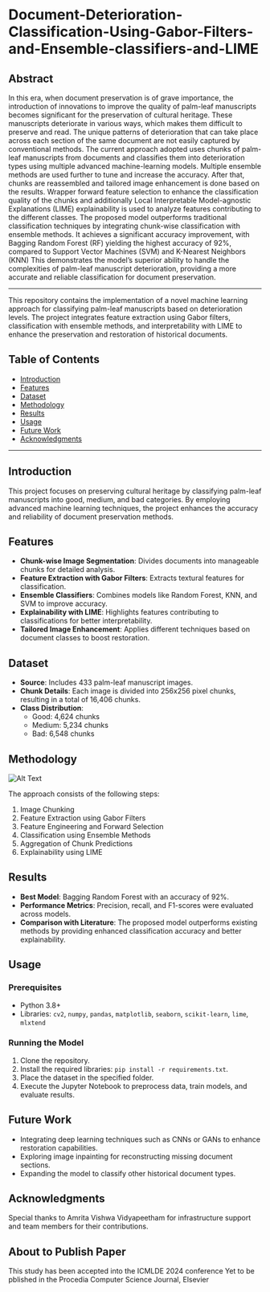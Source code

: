 # Document-Deterioration-Classification-Using-Gabor-Filters-and-Ensemble-classifiers-and-LIME

## Abstract
In this era, when document preservation is of grave importance, the introduction of innovations to improve the quality of palm-leaf manuscripts becomes significant for the preservation of cultural heritage. These manuscripts deteriorate in various ways, which makes them difficult to preserve and read. The unique patterns of deterioration that can take place across each section of the same document are not easily captured by conventional methods. The current approach adopted uses chunks of palm-leaf manuscripts from documents and classifies them into deterioration types using multiple advanced machine-learning models. Multiple ensemble methods are used further to tune and increase the accuracy. After that, chunks are reassembled and tailored image enhancement is done based on the results. Wrapper forward feature selection to enhance the classification quality of the chunks and additionally Local Interpretable Model-agnostic Explanations (LIME) explainability is used to analyze features contributing to the different
classes. The proposed model outperforms traditional classification techniques by integrating chunk-wise classification with ensemble methods. It achieves a significant accuracy improvement, with Bagging Random Forest (RF) yielding the highest accuracy of 92%, compared to Support Vector Machines (SVM) and K-Nearest Neighbors (KNN) This demonstrates the model’s superior ability to handle the complexities of palm-leaf manuscript deterioration, providing a more accurate and reliable classification for document preservation.

---

This repository contains the implementation of a novel machine learning approach for classifying palm-leaf manuscripts based on deterioration levels. The project integrates feature extraction using Gabor filters, classification with ensemble methods, and interpretability with LIME to enhance the preservation and restoration of historical documents.

## Table of Contents
- [Introduction](#introduction)
- [Features](#features)
- [Dataset](#dataset)
- [Methodology](#methodology)
- [Results](#results)
- [Usage](#usage)
- [Future Work](#future-work)
- [Acknowledgments](#acknowledgments)

---

## Introduction
This project focuses on preserving cultural heritage by classifying palm-leaf manuscripts into good, medium, and bad categories. By employing advanced machine learning techniques, the project enhances the accuracy and reliability of document preservation methods.

## Features
- **Chunk-wise Image Segmentation**: Divides documents into manageable chunks for detailed analysis.
- **Feature Extraction with Gabor Filters**: Extracts textural features for classification.
- **Ensemble Classifiers**: Combines models like Random Forest, KNN, and SVM to improve accuracy.
- **Explainability with LIME**: Highlights features contributing to classifications for better interpretability.
- **Tailored Image Enhancement**: Applies different techniques based on document classes to boost restoration.

## Dataset
- **Source**: Includes 433 palm-leaf manuscript images.
- **Chunk Details**: Each image is divided into 256x256 pixel chunks, resulting in a total of 16,406 chunks.
- **Class Distribution**: 
  - Good: 4,624 chunks
  - Medium: 5,234 chunks
  - Bad: 6,548 chunks

## Methodology
![Alt Text](Document-Deterioration-Classification-Using-Gabor-Filters-and-Ensemble-classifiers-and-LIME\pocoloco_docuemntclassification_1.png)

The approach consists of the following steps:
1. Image Chunking
2. Feature Extraction using Gabor Filters
3. Feature Engineering and Forward Selection
4. Classification using Ensemble Methods
5. Aggregation of Chunk Predictions
6. Explainability using LIME


## Results
- **Best Model**: Bagging Random Forest with an accuracy of 92%.
- **Performance Metrics**: Precision, recall, and F1-scores were evaluated across models.
- **Comparison with Literature**: The proposed model outperforms existing methods by providing enhanced classification accuracy and better explainability.

## Usage
### Prerequisites
- Python 3.8+
- Libraries: `cv2`, `numpy`, `pandas`, `matplotlib`, `seaborn`, `scikit-learn`, `lime`, `mlxtend`

### Running the Model
1. Clone the repository.
2. Install the required libraries: `pip install -r requirements.txt`.
3. Place the dataset in the specified folder.
4. Execute the Jupyter Notebook to preprocess data, train models, and evaluate results.

## Future Work
- Integrating deep learning techniques such as CNNs or GANs to enhance restoration capabilities.
- Exploring image inpainting for reconstructing missing document sections.
- Expanding the model to classify other historical document types.

## Acknowledgments
Special thanks to Amrita Vishwa Vidyapeetham for infrastructure support and team members for their contributions.

## About to Publish Paper
This study has been accepted into the ICMLDE 2024 conference
Yet to be pblished in the Procedia Computer Science Journal, Elsevier
